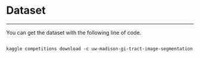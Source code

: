 # Dataset

---

You can get the dataset with the following line of code.

<code>
kaggle competitions download -c uw-madison-gi-tract-image-segmentation
</code>
